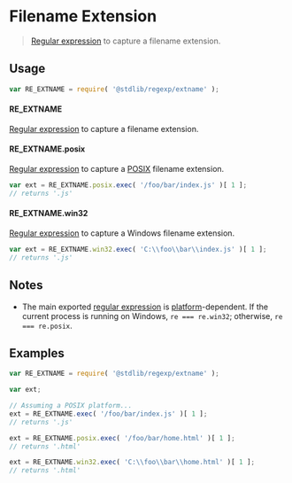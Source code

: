 # Filename Extension

> [Regular expression][regexp] to capture a filename extension.

<section class="usage">

## Usage

```javascript
var RE_EXTNAME = require( '@stdlib/regexp/extname' );
```

#### RE_EXTNAME

[Regular expression][regexp] to capture a filename extension.

#### RE_EXTNAME.posix

[Regular expression][@stdlib/regexp/extname-posix] to capture a [POSIX][posix] filename extension.

```javascript
var ext = RE_EXTNAME.posix.exec( '/foo/bar/index.js' )[ 1 ];
// returns '.js'
```

#### RE_EXTNAME.win32

[Regular expression][@stdlib/regexp/extname-windows] to capture a Windows filename extension.

```javascript
var ext = RE_EXTNAME.win32.exec( 'C:\\foo\\bar\\index.js' )[ 1 ];
// returns '.js'
```

</section>

<!-- /.usage -->

<section class="notes">

## Notes

-   The main exported [regular expression][regexp] is [platform][@stdlib/assert/is-windows]-dependent. If the current process is running on Windows, `re === re.win32`; otherwise, `re === re.posix`.

</section>

<!-- /.notes -->

<section class="examples">

## Examples

<!-- eslint no-undef: "error" -->

```javascript
var RE_EXTNAME = require( '@stdlib/regexp/extname' );

var ext;

// Assuming a POSIX platform...
ext = RE_EXTNAME.exec( '/foo/bar/index.js' )[ 1 ];
// returns '.js'

ext = RE_EXTNAME.posix.exec( '/foo/bar/home.html' )[ 1 ];
// returns '.html'

ext = RE_EXTNAME.win32.exec( 'C:\\foo\\bar\\home.html' )[ 1 ];
// returns '.html'
```

</section>

<!-- /.examples -->

<section class="links">

[regexp]: https://developer.mozilla.org/en-US/docs/Web/JavaScript/Guide/Regular_Expressions

[posix]: https://en.wikipedia.org/wiki/POSIX

[@stdlib/assert/is-windows]: https://github.com/stdlib-js/stdlib/tree/develop/lib/node_modules/%40stdlib/assert/is-windows

[@stdlib/regexp/extname-posix]: https://github.com/stdlib-js/stdlib/tree/develop/lib/node_modules/%40stdlib/regexp/extname-posix

[@stdlib/regexp/extname-windows]: https://github.com/stdlib-js/stdlib/tree/develop/lib/node_modules/%40stdlib/regexp/extname-windows

</section>

<!-- /.links -->
